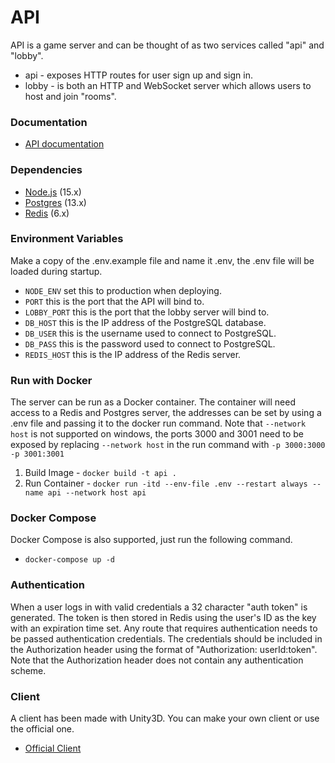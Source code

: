 # API

API is a game server and can be thought of as two services called "api" and "lobby".

- api - exposes HTTP routes for user sign up and sign in.
- lobby - is both an HTTP and WebSocket server which allows users to host and join "rooms".

### Documentation

- [API documentation](https://documenter.getpostman.com/view/12308444/T1LLE7wE)

### Dependencies

- [Node.js](https://nodejs.org/en/) (15.x)
- [Postgres](https://www.postgresql.org/) (13.x)
- [Redis](https://redis.io/) (6.x)

### Environment Variables

Make a copy of the .env.example file and name it .env, the .env file will be loaded during startup.

- `NODE_ENV` set this to production when deploying.
- `PORT` this is the port that the API will bind to.
- `LOBBY_PORT` this is the port that the lobby server will bind to.
- `DB_HOST` this is the IP address of the PostgreSQL database.
- `DB_USER` this is the username used to connect to PostgreSQL.
- `DB_PASS` this is the password used to connect to PostgreSQL.
- `REDIS_HOST` this is the IP address of the Redis server.

### Run with Docker

The server can be run as a Docker container. The container will need access to a Redis and Postgres server, the addresses can be set by using a .env file and passing it to the docker run command. Note that `--network host` is not supported on windows, the ports 3000 and 3001 need to be exposed by replacing `--network host` in the run command with `-p 3000:3000 -p 3001:3001`

1. Build Image - `docker build -t api .`
2. Run Container - `docker run -itd --env-file .env --restart always --name api --network host api`

### Docker Compose

Docker Compose is also supported, just run the following command.

- `docker-compose up -d`

### Authentication

When a user logs in with valid credentials a 32 character "auth token" is generated. The token is then stored in Redis using the user's ID as the key with an expiration time set. Any route that requires authentication needs to be passed authentication credentials. The credentials should be included in the Authorization header using the format of "Authorization: userId:token". Note that the Authorization header does not contain any authentication scheme.

### Client

A client has been made with Unity3D. You can make your own client or use the official one.

- [Official Client](https://github.com/cdrpl/client)
